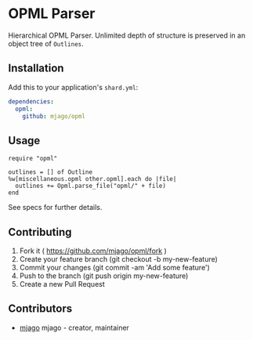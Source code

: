 # OPML Parser

Hierarchical OPML Parser. Unlimited depth of structure is preserved in an object tree of `Outlines`.

## Installation

Add this to your application's `shard.yml`:

```yaml
dependencies:
  opml:
    github: mjago/opml
```

## Usage

```crystal
require "opml"

outlines = [] of Outline
%w[miscellaneous.opml other.opml].each do |file|
  outlines += Opml.parse_file("opml/" + file)
end
```
See specs for further details.

## Contributing

1. Fork it ( https://github.com/mjago/opml/fork )
2. Create your feature branch (git checkout -b my-new-feature)
3. Commit your changes (git commit -am 'Add some feature')
4. Push to the branch (git push origin my-new-feature)
5. Create a new Pull Request

## Contributors

- [mjago](https://github.com/mjago) mjago - creator, maintainer
